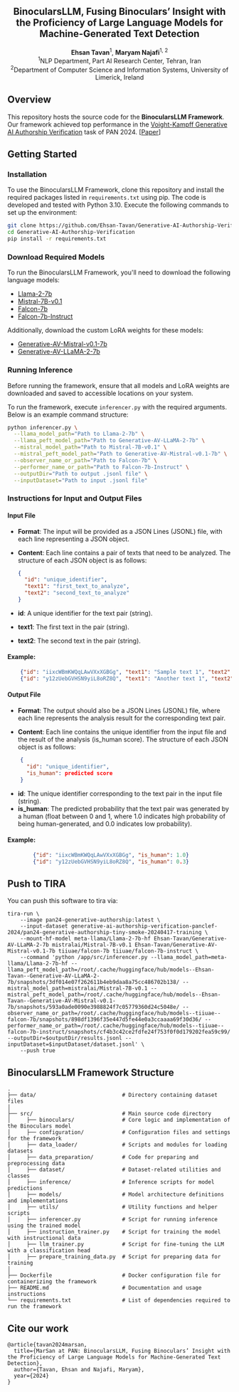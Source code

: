 <div align="center">
<h2>
BinocularsLLM, Fusing Binoculars’ Insight with the Proficiency of Large Language Models for Machine-Generated Text Detection
</h2>
</div>

 <div align="center">
<b>Ehsan Tavan</b><sup>1</sup>,
<b>Maryam Najafi</b><sup>1, 2</sup>
</div>

<div align="center">
<sup>1</sup>NLP Department, Part AI Research Center, Tehran, Iran
</div>
<div align="center">
<sup>2</sup>Department of Computer Science and Information Systems, University of Limerick, Ireland
</div>
 

## Overview


This repository hosts the source code for the **BinocularsLLM Framework**. 
Our framework achieved top performance in the [Voight-Kampff Generative AI 
Authorship Verification](https://pan.webis.de/clef24/pan24-web/generated-content-analysis.html) task of PAN 2024. [[Paper](https://scholar.google.com/citations?view_op=view_citation&hl=en&user=oY-ufO0AAAAJ&citation_for_view=oY-ufO0AAAAJ:Y0pCki6q_DkC)]

## Getting Started

### Installation
To use the BinocularsLLM Framework, clone this repository and install 
the required packages listed in `requirements.txt` using pip. 
The code is developed and tested with Python 3.10. 
Execute the following commands to set up the environment:

```bash
git clone https://github.com/Ehsan-Tavan/Generative-AI-Authorship-Verification.git
cd Generative-AI-Authorship-Verification
pip install -r requirements.txt
```


### Download Required Models

To run the BinocularsLLM Framework, you'll need to download the following language models:

- [Llama-2-7b](https://huggingface.co/meta-llama/Llama-2-7b)
- [Mistral-7B-v0.1](https://huggingface.co/mistralai/Mistral-7B-v0.1)
- [Falcon-7b](https://huggingface.co/tiiuae/falcon-7b)
- [Falcon-7b-Instruct](https://huggingface.co/tiiuae/falcon-7b-instruct)

Additionally, download the custom LoRA weights for these models:

- [Generative-AV-Mistral-v0.1-7b](https://huggingface.co/Ehsan-Tavan/Generative-AV-Mistral-v0.1-7b)
- [Generative-AV-LLaMA-2-7b](https://huggingface.co/Ehsan-Tavan/Generative-AV-LLaMA-2-7b)

### Running Inference

Before running the framework, ensure that all models and LoRA weights are downloaded and saved to accessible locations on your system.

To run the framework, execute `inferencer.py` with the required arguments. Below is an example command structure:

```bash
python inferencer.py \
  --llama_model_path="Path to Llama-2-7b" \
  --llama_peft_model_path="Path to Generative-AV-LLaMA-2-7b" \
  --mistral_model_path="Path to Mistral-7B-v0.1" \
  --mistral_peft_model_path="Path to Generative-AV-Mistral-v0.1-7b" \
  --observer_name_or_path="Path to Falcon-7b" \
  --performer_name_or_path="Path to Falcon-7b-Instruct" \
  --outputDir="Path to output .jsonl file" \
  --inputDataset="Path to input .jsonl file"
```

### Instructions for Input and Output Files

#### Input File

- **Format**: The input will be provided as a JSON Lines (JSONL) file, with each line representing a JSON object.
- **Content**: Each line contains a pair of texts that need to be analyzed. The structure of each JSON object is as follows:

  ```json
  {
    "id": "unique_identifier",
    "text1": "first_text_to_analyze",
    "text2": "second_text_to_analyze"
  }

- **id**: A unique identifier for the text pair (string).
- **text1**: The first text in the pair (string).
- **text2**: The second text in the pair (string).

#### Example:
```json
    {"id": "iixcWBmKWQqLAwVXxXGBGg", "text1": "Sample text 1", "text2": "Sample text 2"}
    {"id": "y12zUebGVHSN9yiL8oRZ8Q", "text1": "Another text 1", "text2": "Another text 2"}
```
#### Output File

- **Format**: The output should also be a JSON Lines (JSONL) file, where each line represents the analysis result for the corresponding text pair.

- **Content**: Each line contains the unique identifier from the input file and the result of the analysis (is_human score). The structure of each JSON object is as follows:

```json
    {
      "id": "unique_identifier",
      "is_human": predicted score
    }
```

- **id**: The unique identifier corresponding to the text pair in the input file (string).
- **is_human**: The predicted probability that the text pair was generated by a human (float between 0 and 1, where 1.0 indicates high probability of being human-generated, and 0.0 indicates low probability).

#### Example:

```json
        {"id": "iixcWBmKWQqLAwVXxXGBGg", "is_human": 1.0}
        {"id": "y12zUebGVHSN9yiL8oRZ8Q", "is_human": 0.3}
```


## Push to TIRA

You can push this software to tira via:

```
tira-run \
    --image pan24-generative-authorship:latest \
    --input-dataset generative-ai-authorship-verification-panclef-2024/pan24-generative-authorship-tiny-smoke-20240417-training \
    --mount-hf-model meta-llama/Llama-2-7b-hf Ehsan-Tavan/Generative-AV-LLaMA-2-7b mistralai/Mistral-7B-v0.1 Ehsan-Tavan/Generative-AV-Mistral-v0.1-7b tiiuae/falcon-7b tiiuae/falcon-7b-instruct \
    --command 'python /app/src/inferencer.py --llama_model_path=meta-llama/Llama-2-7b-hf --llama_peft_model_path=/root/.cache/huggingface/hub/models--Ehsan-Tavan--Generative-AV-LLaMA-2-7b/snapshots/3df014e07f262611b4eb9daa8a75cc486702b138/ --mistral_model_path=mistralai/Mistral-7B-v0.1 --mistral_peft_model_path=/root/.cache/huggingface/hub/models--Ehsan-Tavan--Generative-AV-Mistral-v0.1-7b/snapshots/593a0ade0090e3988824f7c05779360d24c5048e/ --observer_name_or_path=/root/.cache/huggingface/hub/models--tiiuae--falcon-7b/snapshots/898df1396f35e447d5fe44e0a3ccaaaa69f30d36/ --performer_name_or_path=/root/.cache/huggingface/hub/models--tiiuae--falcon-7b-instruct/snapshots/cf4b3c42ce2fdfe24f753f0f0d179202fea59c99/ --outputDir=$outputDir/results.jsonl --inputDataset=$inputDataset/dataset.jsonl' \
    --push true
```


## BinocularsLLM Framework Structure


    .
    ├── data/                           # Directory containing dataset files
    │
    ├── src/                            # Main source code directory
    │     ├── binoculars/               # Core logic and implementation of the Binoculars model
    │     ├── configuration/            # Configuration files and settings for the framework
    │     ├── data_loader/              # Scripts and modules for loading datasets 
    │     ├── data_preparation/         # Code for preparing and preprocessing data
    │     ├── dataset/                  # Dataset-related utilities and classes
    │     ├── inference/                # Inference scripts for model predictions
    │     ├── models/                   # Model architecture definitions and implementations
    │     ├── utils/                    # Utility functions and helper scripts 
    │     ├── inferencer.py             # Script for running inference using the trained model
    │     ├── instruction_trainer.py    # Script for training the model with instructional data
    │     ├── llm_trainer.py            # Script for fine-tuning the LLM with a classification head
    │     ├── prepare_training_data.py  # Script for preparing data for training
    │   
    ├── Dockerfile                      # Docker configuration file for containerizing the framework
    ├── README.md                       # Documentation and usage instructions
    └── requirements.txt                # List of dependencies required to run the framework

    
## Cite our work

```
@article{tavan2024marsan,
  title={MarSan at PAN: BinocularsLLM, Fusing Binoculars’ Insight with the Proficiency of Large Language Models for Machine-Generated Text Detection},
  author={Tavan, Ehsan and Najafi, Maryam},
  year={2024}
}
```
